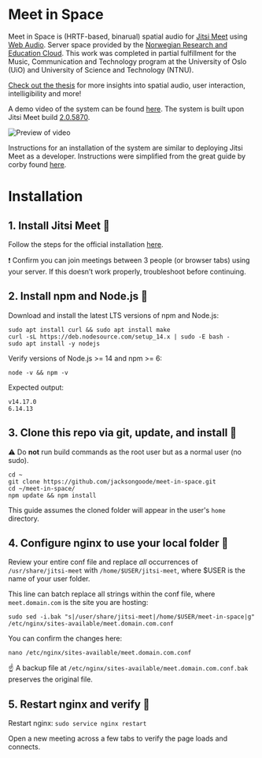 # Meet in Space
Meet in Space is (HRTF-based, binarual) spatial audio for [Jitsi Meet](https://github.com/jitsi/jitsi-meet) using [Web Audio](https://webaudio.github.io/web-audio-api/). Server space provided by the [Norwegian Research and Education Cloud](https://nrec.no/). This work was completed in partial fulfillment for the Music, Communication and Technology program at the University of Oslo (UiO) and University of Science and Technology (NTNU).

[Check out the thesis](https://github.com/jacksongoode/meet-in-space/raw/main/Toward%20a%20Telepresence%20of%20Sound%20-%20Thesis.pdf) for more insights into spatial audio, user interaction, intelligibility and more!

A demo video of the system can be found [here](https://vimeo.com/548286337). The system is built upon Jitsi Meet build [2.0.5870](https://github.com/jitsi/jitsi-meet/releases/tag/stable%2Fjitsi-meet_5870).

![Preview of video](preview.gif)

Instructions for an installation of the system are similar to deploying Jitsi Meet as a developer. Instructions were simplified from the great guide by corby found [here](https://community.jitsi.org/t/how-to-how-to-build-jitsi-meet-from-source-a-developers-guide/75422).

# Installation

## 1. Install Jitsi Meet 👋

Follow the steps for the official installation [here](https://jitsi.github.io/handbook/docs/devops-guide/devops-guide-quickstart).

❗ Confirm you can join meetings between 3 people (or browser tabs) using your server. If this doesn’t work properly, troubleshoot before continuing.

## 2. Install npm and Node.js 🧪

Download and install the latest LTS versions of npm and Node.js:

```
sudo apt install curl && sudo apt install make
curl -sL https://deb.nodesource.com/setup_14.x | sudo -E bash -
sudo apt install -y nodejs
```

Verify versions of Node.js >= 14 and npm >= 6:

`node -v && npm -v`

Expected output:

```
v14.17.0
6.14.13
```

## 3. Clone this repo via git, update, and install 🤖

⚠️ Do **not** run build commands as the root user but as a normal user (no sudo).

```
cd ~
git clone https://github.com/jacksongoode/meet-in-space.git
cd ~/meet-in-space/
npm update && npm install
```

This guide assumes the cloned folder will appear in the user's `home` directory.

## 4. Configure nginx to use your local folder 📂

Review your entire conf file and replace _all_ occurrences of `/usr/share/jitsi-meet` with `/home/$USER/jitsi-meet`, where $USER is the name of your user folder.

This line can batch replace all strings within the conf file, where `meet.domain.com` is the site you are hosting:

`sudo sed -i.bak "s|/user/share/jitsi-meet|/home/$USER/meet-in-space|g" /etc/nginx/sites-available/meet.domain.com.conf`

You can confirm the changes here:

`nano /etc/nginx/sites-available/meet.domain.com.conf`

☝️ A backup file at `/etc/nginx/sites-available/meet.domain.com.conf.bak` preserves the original file.

## 5. Restart nginx and verify 🎊

Restart nginx:
`sudo service nginx restart`

Open a new meeting across a few tabs to verify the page loads and connects.

